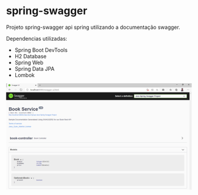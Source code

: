 # spring-swagger
Projeto spring-swagger api spring utilizando a documentação swagger.

Dependencias utilizadas:
- Spring Boot DevTools
- H2 Database
- Spring Web
- Spring Data JPA
- Lombok

![](images/Introduction.png?raw=true)

